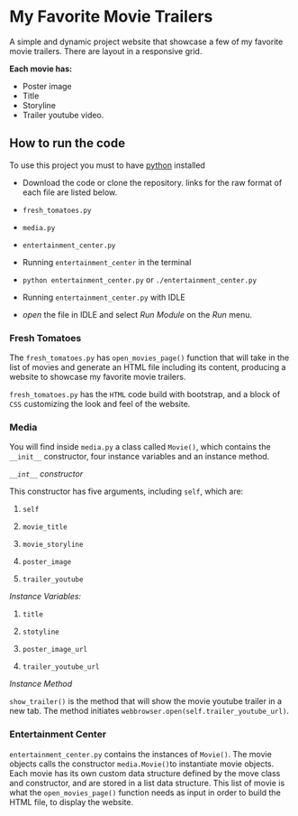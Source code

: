 # My Favorite Movie Trailers

A simple and dynamic project website that showcase a few of my favorite movie trailers. There are layout in a responsive grid.

**Each movie has:**

- Poster image
- Title
- Storyline
- Trailer youtube video.

## How to run the code

To use this project you must to have [python](https://www.python.org/) installed

* Download the code or clone the repository. links for the raw format of each file are listed below.

 * `fresh_tomatoes.py`

 * `media.py`

 * `entertainment_center.py`


* Running `entertainment_center` in the terminal

 * `python entertainment_center.py` or `./entertainment_center.py`


* Running `entertainment_center.py` with IDLE

 * *open* the file in IDLE and select *Run Module* on the *Run* menu.


### Fresh Tomatoes

The `fresh_tomatoes.py` has `open_movies_page()` function that will
take in the list of movies and generate an HTML file including its content,
producing a website to showcase my favorite movie trailers.

`fresh_tomatoes.py` has the `HTML` code build with bootstrap, and a block of
`CSS` customizing the look and feel of the website.

### Media

You will find inside `media.py` a class called `Movie()`, which contains the
`__init__` constructor, four instance variables and an instance method.

*`__int__` constructor*

This constructor has five arguments, including `self`, which are:

1. `self`

2. `movie_title`

3. `movie_storyline`

4. `poster_image`

5. `trailer_youtube`


*Instance Variables:*

1. `title`

2. `stotyline`

3. `poster_image_url`

4. `trailer_youtube_url`


*Instance Method*

`show_trailer()` is the method that will show the movie youtube trailer in a
new tab. The method initiates `webbrowser.open(self.trailer_youtube_url)`.


### Entertainment Center

`entertainment_center.py` contains the instances of `Movie()`. The movie
objects calls the constructor `media.Movie()`to instantiate movie objects. Each
movie has its own custom data structure defined by the move class and
constructor, and are stored in a list data structure. This list of movie
is what the `open_movies_page()` function needs as input in order to build the
HTML file, to display the website.
